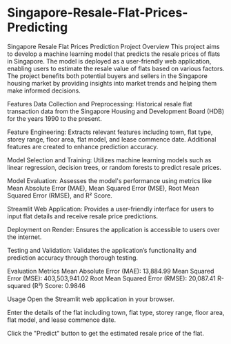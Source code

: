 # Singapore-Resale-Flat-Prices-Predicting

Singapore Resale Flat Prices Prediction Project
Overview
This project aims to develop a machine learning model that predicts the resale prices of flats in Singapore. The model is deployed as a user-friendly web application, enabling users to estimate the resale value of flats based on various factors. The project benefits both potential buyers and sellers in the Singapore housing market by providing insights into market trends and helping them make informed decisions.

Features
Data Collection and Preprocessing: Historical resale flat transaction data from the Singapore Housing and Development Board (HDB) for the years 1990 to the present.

Feature Engineering: Extracts relevant features including town, flat type, storey range, floor area, flat model, and lease commence date. Additional features are created to enhance prediction accuracy.

Model Selection and Training: Utilizes machine learning models such as linear regression, decision trees, or random forests to predict resale prices.

Model Evaluation: Assesses the model's performance using metrics like Mean Absolute Error (MAE), Mean Squared Error (MSE), Root Mean Squared Error (RMSE), and R² Score.

Streamlit Web Application: Provides a user-friendly interface for users to input flat details and receive resale price predictions.

Deployment on Render: Ensures the application is accessible to users over the internet.

Testing and Validation: Validates the application’s functionality and prediction accuracy through thorough testing.

Evaluation Metrics
Mean Absolute Error (MAE): 13,884.99 Mean Squared Error (MSE): 403,503,941.02 Root Mean Squared Error (RMSE): 20,087.41 R-squared (R²) Score: 0.9846

Usage
Open the Streamlit web application in your browser.

Enter the details of the flat including town, flat type, storey range, floor area, flat model, and lease commence date.

Click the "Predict" button to get the estimated resale price of the flat.
